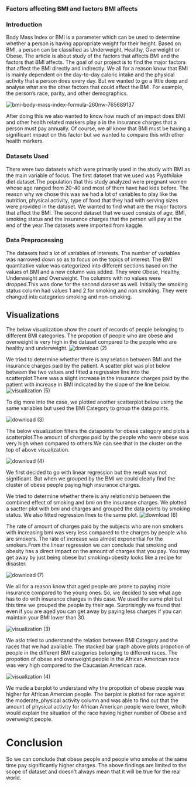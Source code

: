 

### Factors affecting BMI and factors BMI affects

### Introduction

Body Mass Index or BMI is a parameter which can be used to determine whether a person is having appropriate weight for their height. Based on BMI, a person can be classified as Underweight, Healthy, Overweight or Obese. The article is about study of  the factors that affects  BMI and the factors  that BMI affects. The goal of our project is to find the major factors that affect the BMI directly and indirectly. We all for a reason know that BMI is mainly dependent on the day-to-day caloric intake and the physical activity that a person does every day. But we wanted to go a little deep and analyse what are the other factors that could affect the BMI. For example, the person’s race, parity, and other demographics.

![bmi-body-mass-index-formula-260nw-765689137](https://user-images.githubusercontent.com/81614666/145690469-af9afed6-2202-425d-b524-db11651a3261.jpg)

After doing this we also wanted to know how much of an impact does BMI and other health related markers play a in the insurance charges that a person must pay annually. Of course, we all know that BMI must be having a significant impact on this factor but we wanted to compare this with other health markers.



### Datasets Used
There were two datasets which were primarily used in the study with  BMI as the main variable of focus. The first dataset that we used was Piyathilake diet dataset.The population that this study analyzed were pregnant women whose age ranged from 20-40 and most of them have had kids before. The reason why we chose this was we had a lot of variables to play like the nutrition, physical activity, type of food that they had with serving sizes were provided in the dataset. We wanted to find what are the major factors that affect the BMI.
The second dataset that we used consists of age, BMI, smoking status and the insurance charges that the person will pay at the end of the year.The datasets were imported from kaggle.



### Data Preprocessing
The datasets had a lot of variables of interests. The number of variables was narrowed down so as to focus on the topics of interest. The BMI quantitative value was categorized into different sections based on the values of BMI and a new column was added. They were Obese, Healthy, Underweight and Overweight. The columns with no values were dropped.This was done for the second dataset as well. Initially the smoking status column had values 1 and 2 for smoking and non smoking. They were changed into categories smoking and non-smoking.


## Visualizations
The below visualization show the count of records of people belonging to different BMI categories. The propotion of people who are obese and overweight is very high in the dataset compared to the people who are healthy and underweight.
![download (2)](https://user-images.githubusercontent.com/81614666/145688839-71b909fc-9d86-4d5e-ae40-3b79ac36ef90.png)

We tried to determine whether there is any relation between BMI and the insurance charges paid by the patient. A scatter plot was plot below between the two values and fitted a regression line into the scatterplot.There was a slight increase in the insurance charges paid by the patient with increase in BMI indicated by the slope of the line below.
![visualization (5)](https://user-images.githubusercontent.com/81614666/145688874-ce105ea5-5410-422d-bb44-99b0d8728109.png)


 To dig more into the case, we plotted another scatterplot below using the same variables but used the BMI Category to group the data points. 
 
 ![download (3)](https://user-images.githubusercontent.com/81614666/145689225-30ef5c0e-6a0c-4c72-aca9-965628e7e095.png)
 
The below visualization filters the datapoints for obese category and plots a scatterplot.The amount of charges paid by the people who were obese was very high when compared to others.We can see that in the cluster on the top of above visualization. 

 ![download (4)](https://user-images.githubusercontent.com/81614666/145688904-cec2a4ef-3385-4821-ae75-367d7cee04eb.png)
 
 We first decided to go with linear regression but the result was not significant. But when we grouped by the BMI we could clearly find the cluster of obese people paying high insurance charges.


 
 We tried to determine whether there is any relationship between the combined effect of smoking and bmi on the insurance charges. We plotted a sactter plot with bmi and charges and grouped the data points by smoking status. We also fitted regression lines to the same plot.
![download (6)](https://user-images.githubusercontent.com/81614666/145688936-799d6212-0768-4415-a037-5ff8192ded19.png)


 The  rate of amount of charges paid by the subjects who are non smokers with increasing bmi was very less compared to the charges by people who are smokers. The rate of increase was almost exponential for the smokers.From the linear regression we can conclude that smoking and obesity has a direct impact on the amount of charges that you pay. You may get away by just being obese but smoking+obesity looks like a recipe for disaster.
 
 ![download (7)](https://user-images.githubusercontent.com/81614666/145690714-31ddc9fd-f5e4-4243-9695-27d6a3137cde.png)
 
 We all for a reason know that aged people are prone to paying more insurance compared to the young ones. So, we decided to see what age has to do with insurance charges in this case. We used the same plot but this time we grouped the people by their age. Surprisingly we found that even if you are aged you can get away by paying less charges if you can maintain your BMI lower than 30. 

 



![visualization (3)](https://user-images.githubusercontent.com/81614666/145689002-eac0ae70-92c5-4238-8768-91b5c2053b9b.png)
 
 We aslo tried to understand the relation between BMI Category and the races that we had available. The stacked bar graph above plots propotion of people in the different  BMI categories belonging to different races. The propotion of obese and overweight people in the African American race was very high compared to the Caucasian American race.
 
 ![visualization (4)](https://user-images.githubusercontent.com/81614666/145689558-2d14499f-5c35-48bd-9ade-2ed8cadc0122.png)
 
 We made a barplot to understand why the propotion of obese people was higher for African Amercian people. The barplot is plotted for race against the moderate_physical activity column and was able to find out that the amount of physical activity for African American people were lower, whcih would explain the situation of the race having higher number of Obese and overweight people.
 
 
# Conclusion
So we can conclude that obese people and people who smoke at the same time pay significantly higher charges. The above findings are limited to the scope of dataset and doesn't always mean that it will be true for the real world. 
 




 







